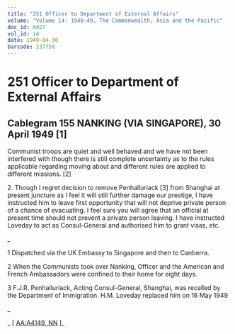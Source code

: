 ```yaml
---
title: "251 Officer to Department of External Affairs"
volume: "Volume 14: 1948-49, The Commonwealth, Asia and the Pacific"
doc_id: 6027
vol_id: 14
date: 1949-04-30
barcode: 237750
---
```


# 251 Officer to Department of External Affairs

## Cablegram 155 NANKING (VIA SINGAPORE), 30 April 1949 [1]

Communist troops are quiet and well behaved and we have not been interfered with though there is still complete uncertainty as to the rules applicable regarding moving about and different rules are applied to different missions. [2]

2\. Though I regret decision to remove Penhalluriack [3] from Shanghai at present juncture as I feel it will still further damage our prestige, I have instructed him to leave first opportunity that will not deprive private person of a chance of evacuating. I feel sure you will agree that an official at present time should not prevent a private person leaving. I have instructed Loveday to act as Consul-General and authorised him to grant visas, etc.

_

1 Dispatched via the UK Embassy to Singapore and then to Canberra.

2 When the Communists took over Nanking, Officer and the American and French Ambassadors were confined to their home for eight days.

3 F.J.R. Penhalluriack, Acting Consul-General, Shanghai, was recalled by the Department of Immigration. H.M. Loveday replaced him on 16 May 1949

_

_ [ [AA:A4149, NN](http://www.naa.gov.au/cgi-bin/Search?O=I&Number=237750) ]_
